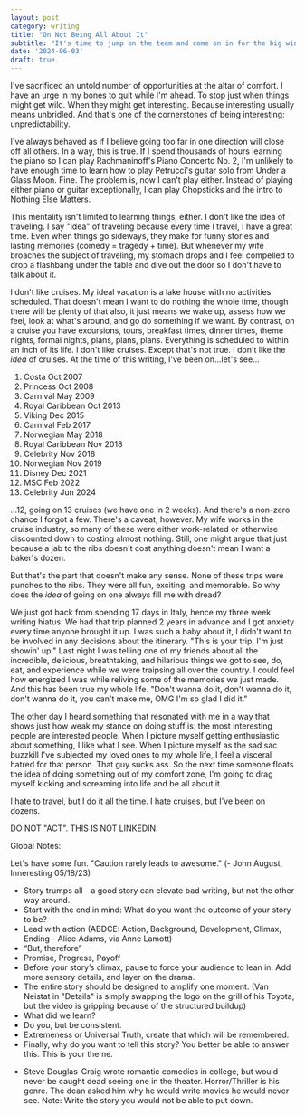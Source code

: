 ```yaml
---
layout: post
category: writing
title: "On Not Being All About It"
subtitle: "It's time to jump on the team and come on in for the big win."
date: '2024-06-03'
draft: true
---
```


I've sacrificed an untold number of opportunities at the altar of comfort. I have an urge in my bones to quit while I'm ahead. To stop just when things might get wild. When they might get interesting. Because interesting usually means unbridled. And that's one of the cornerstones of being interesting: unpredictability. 

I've always behaved as if I believe going too far in one direction will close off all others. In a way, this is true. If I spend thousands of hours learning the piano so I can play Rachmaninoff's Piano Concerto No. 2, I'm unlikely to have enough time to learn how to play Petrucci's guitar solo from Under a Glass Moon. Fine. The problem is, now I can't play either. Instead of playing either piano or guitar exceptionally, I can play Chopsticks and the intro to Nothing Else Matters.

This mentality isn't limited to learning things, either. I don't like the idea of traveling. I say "idea" of traveling because every time I travel, I have a great time. Even when things go sideways, they make for funny stories and lasting memories (comedy = tragedy + time). But whenever my wife broaches the subject of traveling, my stomach drops and I feel compelled to drop a flashbang under the table and dive out the door so I don't have to talk about it.

I don't like cruises. My ideal vacation is a lake house with no activities scheduled. That doesn't mean I want to do nothing the whole time, though there will be plenty of that also, it just means we wake up, assess how we feel, look at what's around, and go do something if we want. By contrast, on a cruise you have excursions, tours, breakfast times, dinner times, theme nights, formal nights, plans, plans, plans. Everything is scheduled to within an inch of its life. I don't like cruises. Except that's not true. I don't like the _idea_ of cruises. At the time of this writing, I've been on...let's see...

1. Costa Oct 2007
2. Princess Oct 2008
3. Carnival May 2009
4. Royal Caribbean Oct 2013
5. Viking Dec 2015
6. Carnival Feb 2017
7. Norwegian May 2018
8. Royal Caribbean Nov 2018
9. Celebrity Nov 2018
10. Norwegian Nov 2019
11. Disney Dec 2021
12. MSC Feb 2022
13. Celebrity Jun 2024

...12, going on 13 cruises (we have one in 2 weeks). And there's a non-zero chance I forgot a few. There's a caveat, however. My wife works in the cruise industry, so many of these were either work-related or otherwise discounted down to costing almost nothing. Still, one might argue that just because a jab to the ribs doesn't cost anything doesn't mean I want a baker's dozen.

But that's the part that doesn't make any sense. None of these trips were punches to the ribs. They were all fun, exciting, and memorable. So why does the _idea_ of going on one always fill me with dread?

We just got back from spending 17 days in Italy, hence my three week writing hiatus. We had that trip planned 2 years in advance and I got anxiety every time anyone brought it up. I was such a baby about it, I didn't want to be involved in any decisions about the itinerary. "This is your trip, I'm just showin' up." Last night I was telling one of my friends about all the incredible, delicious, breathtaking, and hilarious things we got to see, do, eat, and experience while we were traipsing all over the country. I could feel how energized I was while reliving some of the memories we just made. And this has been true my whole life. "Don't wanna do it, don't wanna do it, don't wanna do it, you can't make me, OMG I'm so glad I did it."

The other day I heard something that resonated with me in a way that shows just how weak my stance on doing stuff is: the most interesting people are interested people. When I picture myself getting enthusiastic about something, I like what I see. When I picture myself as the sad sac buzzkill I've subjected my loved ones to my whole life, I feel a visceral hatred for that person. That guy sucks ass. So the next time someone floats the idea of doing something out of my comfort zone, I'm going to drag myself kicking and screaming into life and be all about it.



I hate to travel, but I do it all the time. I hate cruises, but I've been on dozens. 

DO NOT "ACT". THIS IS NOT LINKEDIN.

Global Notes:

Let's have some fun. "Caution rarely leads to awesome." (- John August, Inneresting 05/18/23)

- Story trumps all - a good story can elevate bad writing, but not the other way around.
- Start with the end in mind: What do you want the outcome of your story to be?
- Lead with action (ABDCE: Action, Background, Development, Climax, Ending - Alice Adams, via Anne Lamott)
- “But, therefore”
- Promise, Progress, Payoff
- Before your story’s climax, pause to force your audience to lean in. Add more sensory details, and layer on the drama.
- The entire story should be designed to amplify one moment. (Van Neistat in "Details" is simply swapping the logo on the grill of his Toyota, but the video is gripping because of the structured buildup)
- What did we learn?
- Do you, but be consistent.
- Extremeness or Universal Truth, create that which will be remembered.
- Finally, why do you want to tell this story? You better be able to answer this. This is your theme.

<!-- Candidate note -->
- Steve Douglas-Craig wrote romantic comedies in college, but would never be caught dead seeing one in the theater. Horror/Thriller is his genre. The dean asked him why he would write movies he would never see. Note: Write the story you would not be able to put down.